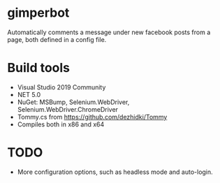 # gimperbot
Automatically comments a message under new facebook posts from a page, both defined in a config file.

# Build tools
- Visual Studio 2019 Community
- NET 5.0
- NuGet: MSBump, Selenium.WebDriver, Selenium.WebDriver.ChromeDriver
- Tommy.cs from https://github.com/dezhidki/Tommy
- Compiles both in x86 and x64

# TODO
- More configuration options, such as headless mode and auto-login.
